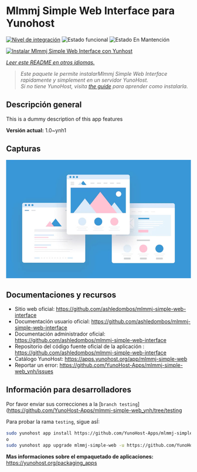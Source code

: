 <!--
Este archivo README esta generado automaticamente<https://github.com/YunoHost/apps/tree/master/tools/readme_generator>
No se debe editar a mano.
-->

# Mlmmj Simple Web Interface para Yunohost

[![Nivel de integración](https://dash.yunohost.org/integration/mlmmj-simple-web.svg)](https://ci-apps.yunohost.org/ci/apps/mlmmj-simple-web/) ![Estado funcional](https://ci-apps.yunohost.org/ci/badges/mlmmj-simple-web.status.svg) ![Estado En Mantención](https://ci-apps.yunohost.org/ci/badges/mlmmj-simple-web.maintain.svg)

[![Instalar Mlmmj Simple Web Interface con Yunhost](https://install-app.yunohost.org/install-with-yunohost.svg)](https://install-app.yunohost.org/?app=mlmmj-simple-web)

*[Leer este README en otros idiomas.](./ALL_README.md)*

> *Este paquete le permite instalarMlmmj Simple Web Interface rapidamente y simplement en un servidor YunoHost.*  
> *Si no tiene YunoHost, visita [the guide](https://yunohost.org/install) para aprender como instalarla.*

## Descripción general

This is a dummy description of this app features


**Versión actual:** 1.0~ynh1

## Capturas

![Captura de Mlmmj Simple Web Interface](./doc/screenshots/example.jpg)

## Documentaciones y recursos

- Sitio web oficial: <https://github.com/ashledombos/mlmmj-simple-web-interface>
- Documentación usuario oficial: <https://github.com/ashledombos/mlmmj-simple-web-interface>
- Documentación administrador oficial: <https://github.com/ashledombos/mlmmj-simple-web-interface>
- Repositorio del código fuente oficial de la aplicación : <https://github.com/ashledombos/mlmmj-simple-web-interface>
- Catálogo YunoHost: <https://apps.yunohost.org/app/mlmmj-simple-web>
- Reportar un error: <https://github.com/YunoHost-Apps/mlmmj-simple-web_ynh/issues>

## Información para desarrolladores

Por favor enviar sus correcciones a la [`branch testing`](https://github.com/YunoHost-Apps/mlmmj-simple-web_ynh/tree/testing

Para probar la rama `testing`, sigue asÍ:

```bash
sudo yunohost app install https://github.com/YunoHost-Apps/mlmmj-simple-web_ynh/tree/testing --debug
o
sudo yunohost app upgrade mlmmj-simple-web -u https://github.com/YunoHost-Apps/mlmmj-simple-web_ynh/tree/testing --debug
```

**Mas informaciones sobre el empaquetado de aplicaciones:** <https://yunohost.org/packaging_apps>
